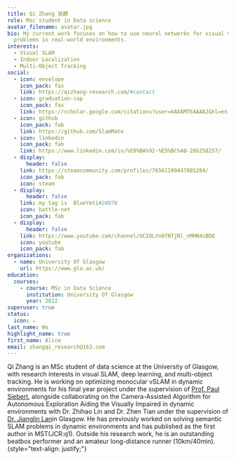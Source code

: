 ```yaml
---
title: Qi Zhang 张麒
role: Msc student in Data science
avatar_filename: avatar.jpg
bio: My current work focuses on how to use neural networks for visual SLAM
  problems in real-world environments.
interests:
  - Visual SLAM
  - Indoor Localization
  - Multi-Object Tracking
social:
  - icon: envelope
    icon_pack: fas
    link: https://qizhang-research.com/#contact
  - icon: graduation-cap
    icon_pack: fas
    link: https://scholar.google.com/citations?user=kAXAMTEAAAAJ&hl=en
  - icon: github
    icon_pack: fab
    link: https://github.com/SlamMate
  - icon: linkedin
    icon_pack: fab
    link: https://www.linkedin.com/in/%E9%BA%92-%E5%BC%A0-26b258257/
  - display:
      header: false
    link: https://steamcommunity.com/profiles/76561199447085284/
    icon_pack: fab
    icon: steam
  - display:
      header: false
    link: my tag is  BlueYeti#24970
    icon: battle-net
    icon_pack: fab
  - display:
      header: false
    link: https://www.youtube.com/channel/UCIOLYn8fNTjNl_nMHN4sBDQ
    icon: youtube
    icon_pack: fab
organizations:
  - name: University Of Glasgow
    url: https://www.gla.ac.uk/
education:
  courses:
    - course: MSc in Data Science
      institution: University Of Glasgow
      year: 2022
superuser: true
status:
  icon: ☕️
last_name: Wu
highlight_name: true
first_name: Alice
email: zhangqi_research@163.com
---
```

Qi Zhang is an MSc student of data science at the University of Glasgow, with research interests in visual SLAM, deep learning, and multi-object tracking. He is working on optimizing monocular vSLAM in dynamic environments for his final year project under the supervision of [Prof. Paul Siebert](https://www.gla.ac.uk/schools/computing/staff/paulsiebert/), alongside collaborating on the Camera-Assisted Algorithm for Autonomous Exploration Aiding the Visually Impaired in dynamic environments with Dr. Zhihao Lin and Dr. Zhen Tian under the supervision of [Dr. Jianglin Lan](https://www.gla.ac.uk/schools/engineering/staff/jianglinlan/)in Glasgow. He has previously worked on solving semantic SLAM problems in dynamic environments and has published as the first author in MST(JCR:q1). Outside his research work, he is an outstanding beatbox performer and an amateur long-distance runner (10km/40min).
{style="text-align: justify;"}